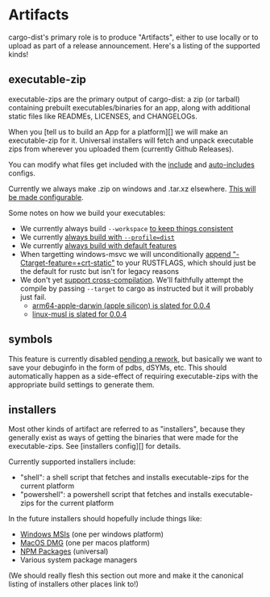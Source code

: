 # Artifacts

cargo-dist's primary role is to produce "Artifacts", either to use locally or to upload as part of a release announcement. Here's a listing of the supported kinds!


## executable-zip

executable-zips are the primary output of cargo-dist: a zip (or tarball) containing prebuilt executables/binaries for an app, along with additional static files like READMEs, LICENSES, and CHANGELOGs.

When you [tell us to build an App for a platform][] we will make an executable-zip for it. Universal installers will fetch and unpack executable zips from wherever you uploaded them (currently Github Releases).

You can modify what files get included with the [include][config-include] and [auto-includes][config-auto-includes] configs.

Currently we always make .zip on windows and .tar.xz elsewhere. [This will be made configurable][extension-issue].

Some notes on how we build your executables:

* We currently always build `--workspace` [to keep things consistent][workspace-hacks]
* We currently [always build with `--profile=dist`][dist-profile]
* We currently [always build with default features][features-issue]
* When targetting windows-msvc we will unconditionally [append "-Ctarget-feature=+crt-static"][crt-static-rfc] to your RUSTFLAGS, which should just be the default for rustc but isn't for legacy reasons
* We don't yet [support cross-compilation][cross-issue]. We'll faithfully attempt the compile by passing `--target` to cargo as instructed but it will probably just fail.
    * [arm64-apple-darwin (apple silicon) is slated for 0.0.4][arm64-apple-issue]
    * [linux-musl is slated for 0.0.4][musl-issue]

## symbols

This feature is currently disabled [pending a rework][rework-symbols], but basically we want to save your debuginfo in the form of pdbs, dSYMs, etc. This should automatically happen as a side-effect of requiring executable-zips with the appropriate build settings to generate them.


## installers

Most other kinds of artifact are referred to as "installers", because they generally exist as ways of getting the binaries that were made for the executable-zips. See [installers config][] for details.

Currently supported installers include:

* "shell": a shell script that fetches and installs executable-zips for the current platform
* "powershell": a powershell script that fetches and installs executable-zips for the current platform

In the future installers should hopefully include things like: 

* [Windows MSIs][msi-installer-issue] (one per windows platform)
* [MacOS DMG][dmg-installer-issue] (one per macos platform)
* [NPM Packages][npm-package-issue] (universal)
* Various system package managers

(We should really flesh this section out more and make it the canonical listing of installers other places link to!)


[rework-symbols]: https://github.com/axodotdev/cargo-dist/issues/136
[config-targets]: ./config.md#targets
[config-installers]: ./config.md#installers
[config-include]: ./config.md#include
[config-auto-includes]: ./config.md#auto-includes
[msi-installer-issue]: https://github.com/axodotdev/cargo-dist/issues/23
[npm-package-issue]: https://github.com/axodotdev/cargo-dist/issues/100
[dmg-installer-issue]: https://github.com/axodotdev/cargo-dist/issues/24
[arm64-apple-issue]: https://github.com/axodotdev/cargo-dist/issues/133
[musl-issue]: https://github.com/axodotdev/cargo-dist/issues/75
[extension-issue]: https://github.com/axodotdev/cargo-dist/issues/17
[cross-issue]: https://github.com/axodotdev/cargo-dist/issues/74
[features-issue]: https://github.com/axodotdev/cargo-dist/issues/22
[crt-static-rfc]: https://rust-lang.github.io/rfcs/1721-crt-static.html
[dist-profile]: ./simple-guide.md#the-dist-profile
[workspace-hacks]: https://docs.rs/cargo-hakari/latest/cargo_hakari/about/index.html#what-are-workspace-hack-crates
